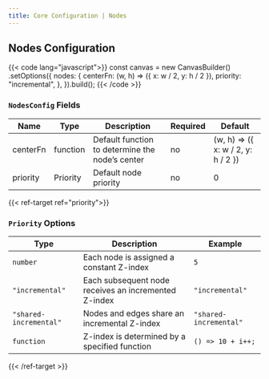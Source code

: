 ```yaml
---
title: Core Configuration | Nodes
---
```


## Nodes Configuration

{{< code lang="javascript">}}
const canvas = new CanvasBuilder()
  .setOptions({
    nodes: {
      centerFn: (w, h) => ({ x: w / 2, y: h / 2 }),
      priority: "incremental",
    },
  }).build();
{{< /code >}}

### `NodesConfig` Fields

| Name     | Type                                       | Description                                     | Required | Default                           |
|----------|--------------------------------------------|-------------------------------------------------|----------|-----------------------------------|
| centerFn | function                                   | Default function to determine the node’s center | no       | (w, h) => ({ x: w / 2, y: h / 2 }) |
| priority | <span data-ref="priority">Priority</span>  | Default node priority                           | no       | 0                                 |

{{< ref-target ref="priority">}}
### `Priority` Options

| Type                   | Description                                             | Example                   |
|------------------------|---------------------------------------------------------|---------------------------|
| `number`               | Each node is assigned a constant Z-index                | `5`                       |
| `"incremental"`        | Each subsequent node receives an incremented Z-index    | `"incremental"`           |
| `"shared-incremental"` | Nodes and edges share an incremental Z-index            | `"shared-incremental"`    |
| `function`             | Z-index is determined by a specified function           | `() => 10 + i++;`         |
{{< /ref-target >}}

